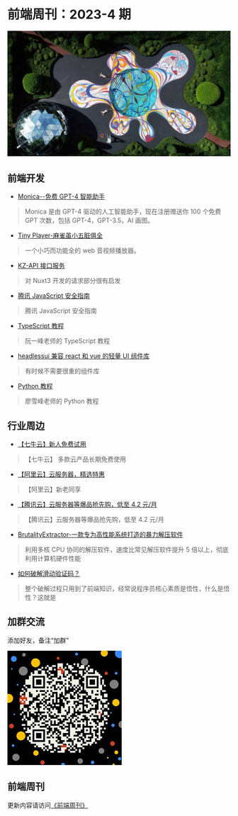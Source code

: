 # 前端周刊：2023-4 期

[![](/img/bing/20230811.jpg?imageMogr2/thumbnail/960x)](https://cn.bing.com/search?q=%e7%88%b1%e4%b8%81%e5%a0%a1%e8%89%ba%e6%9c%af%e8%8a%82)

## 前端开发

- [Monica--免费 GPT-4 智能助手](https://monica.im/?c=YOCHYRHU)

> Monica 是由 GPT-4 驱动的人工智能助手，现在注册赠送你 100 个免费 GPT 次数，包括 GPT-4，GPT-3.5，AI 画图。

- [Tiny Player-麻雀虽小五脏俱全](https://tiny-player.vercel.app/)

> 一个小巧而功能全的 web 音视频播放器。

- [KZ-API 接口服务](https://kuizuo.cn/use-nuxt3-build-api-server/)

> 对 Nuxt3 开发的请求部分很有启发

- [腾讯 JavaScript 安全指南](https://github.com/Tencent/secguide/blob/main/JavaScript%E5%AE%89%E5%85%A8%E6%8C%87%E5%8D%97.md#1)

> 腾讯 JavaScript 安全指南

- [TypeScript 教程](https://wangdoc.com/typescript/intro)

> 阮一峰老师的 TypeScript 教程

- [headlessui 兼容 react 和 vue 的轻量 UI 组件库](https://headlessui.com/)

> 有时候不需要很重的组件库

- [Python 教程](https://www.liaoxuefeng.com/wiki/1016959663602400)

> 廖雪峰老师的 Python 教程

## 行业周边

- [【七牛云】新人免费试用](https://s.qiniu.com/vmUnIr)

> 【七牛云】 多款云产品长期免费使用

- [【阿里云】云服务器，精选特惠](https://www.aliyun.com/daily-act/ecs/activity_selection?userCode=y31qmczl)

> 【阿里云】新老同享

- [【腾讯云】云服务器等爆品抢先购，低至 4.2 元/月](https://cloud.tencent.com/act/cps/redirect?redirect=2446&cps_key=55b0d6026f97f5980bceec15fcefa0af&from=console)

> 【腾讯云】云服务器等爆品抢先购，低至 4.2 元/月

- [BrutalityExtractor-一款专为高性能系统打造的暴力解压软件](https://github.com/hxz393/BrutalityExtractor)

> 利用多核 CPU 协同的解压软件，速度比常见解压软件提升 5 倍以上，彻底利用计算机硬件性能

- [如何破解滑动验证码？](https://mp.weixin.qq.com/s/iK_JkVRrh5vIRBjnQbDOyw)

> 整个破解过程只用到了前端知识，经常说程序员核心素质是悟性，什么是悟性？这就是

## 加群交流

添加好友，备注“加群”

![refned_x](/img/a/refined-x.jpg)

## 前端周刊

更新内容请访问[《前端周刊》](https://frontend-weekly.com/)
